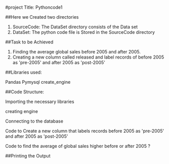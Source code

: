 #project Title: Pythoncode1

##Here we Created two directories
1. SourceCode:  The DataSet directory consists of the Data set
2. DataSet:   The python code file is Stored in the SourceCode  directory

   
##Task to be Achieved
1. Finding the average global sales before 2005 and after 2005.
2. Creating a new column called released and label  records of before 2005 as 'pre-2005' and after 2005 as 'post-2005'


##Libraries used:

Pandas
Pymysql
create_engine


##Code Structure:

Importing the necessary libraries

creating engine

Connecting to the database

Code to Create a new column that labels records before 2005 as 'pre-2005' and after 2005 as 'post-2005'

Code to find  the average of global sales higher before or after 2005 ?

##Printing the Output
